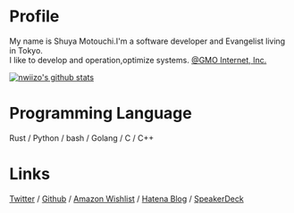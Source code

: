 # Profile
My name is Shuya Motouchi.I'm a software developer and Evangelist living in Tokyo.   
I like to develop and operation,optimize systems. [@GMO Internet, Inc.](https://www.gmo.jp)

[![nwiizo's github stats](https://github-readme-stats.vercel.app/api?username=nwiizo)](https://github.com/anuraghazra/github-readme-stats)
# Programming Language
Rust / Python / bash / Golang / C / C++
# Links 
 [Twitter](https://twitter.com/nwiizo) / [Github](https://github.com/nwiizo) / [Amazon Wishlist](https://www.amazon.co.jp/registry/wishlist/1R5ZE9A1TGDZJ) / [Hatena Blog](http://syu-m-5151.hatenablog.com/) / [SpeakerDeck](https://speakerdeck.com/nwiizo)
